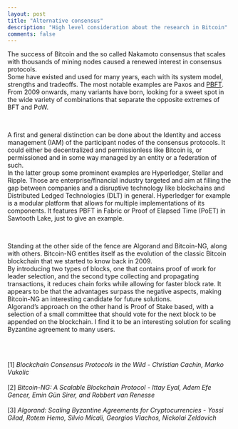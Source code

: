 ```yaml
---
layout: post
title: "Alternative consensus"
description: "High level consideration about the research in Bitcoin"
comments: false
---
```


The success of Bitcoin and the so called Nakamoto consensus that scales with thousands of mining nodes caused a renewed interest in consensus protocols. 
<br>
Some have existed and used for many years, each with its system model, strengths and tradeoffs. The most notable examples are Paxos and [PBFT](http://pmg.csail.mit.edu/papers/osdi99.pdf).
<br>
From 2009 onwards, many variants have born, looking for a sweet spot in the wide variety of combinations that separate the opposite extremes of BFT and PoW.

<br>

A first and general distinction can be done about the Identity and access management (IAM) of the participant nodes of the consensus protocols. It could either be decentralized and permissionless like Bitcoin is, or permissioned and in some way managed by an entity or a federation of such.
<br>
In the latter group some prominent examples are Hyperledger, Stellar and Ripple. Those are enterprise/financial industry targeted and aim at filling the gap between companies and a disruptive technology like blockchains and Distributed Ledged Technologies (DLT) in general. 
Hyperledger for example is a modular platform that allows for multiple implementations of its components. It features PBFT in Fabric or Proof of Elapsed Time (PoET) in Sawtooth Lake, just to give an example.

<br>

Standing at the other side of the fence are Algorand and Bitcoin-NG, along with others. 
Bitcoin-NG entitles itself as the evolution of the classic Bitcoin blockchain that we started to know back in 2009. 
<br>
By introducing two types of blocks, one that contains proof of work for leader selection, and the second type collecting and propagating transactions, it reduces chain forks while allowing for faster block rate. It appears to be that the advantages surpass the negative aspects, making Bitcoin-NG an interesting candidate for future solutions.
<br>
Algorand’s approach on the other hand is Proof of Stake based, with a selection of a small committee that should vote for the next block to be appended on the blockchain. I find it to be an interesting solution for scaling Byzantine agreement to many users.


<br>
<br>

[1] <i>Blockchain Consensus Protocols in the Wild - Christian Cachin, Marko Vukolic</i>
<br><br>
[2] <i>Bitcoin-NG: A Scalable Blockchain Protocol - Ittay Eyal, Adem Efe Gencer, Emin Gün Sirer, and Robbert van Renesse</i>
<br><br>
[3] <i>Algorand: Scaling Byzantine Agreements for Cryptocurrencies - Yossi Gilad, Rotem Hemo, Silvio Micali, Georgios Vlachos, Nickolai Zeldovich</i>

